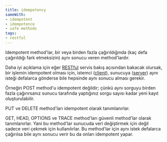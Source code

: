 ```yaml
---
title: idempotency
sameWith:
- idempotent
- idempotence
- safe methods
tags:
- restful
---
```


Idempotent method'lar, bir veya birden fazla çağırıldığında (kaç defa çağırıldığı fark etmeksizin) aynı sonucu veren method'lardır.

Daha iyi açıklama için eğer [RESTful](/rest) servis bakış açısından bakacak olursak, bir işlemin idempotent olması için, istemci ([client](/client)), sunucuya ([server](/server)) aynı isteği defalarca gönderse bile hepsinde aynı sonucu alması gerekir.

Örneğin POST method'u idempotent değildir; çünkü aynı sorguyu birden fazla çağırırsanız sunucu tarafında yaptığınız sorgu sayısı kadar yeni kayıt oluşturulabilir.

PUT ve DELETE method'ları idempotent olarak tanımlanırlar.

GET, HEAD, OPTIONS ve TRACE method'ları güvenli method'lar olarak tanımlanırlar. Yani bu method'lar sunucuda veri değiştirmek için değil sadece veri çekmek için kullanılırlar. Bu method'lar için aynı istek defalarca çağırılsa bile aynı sonucu verir bu da onları idempotent yapar.
